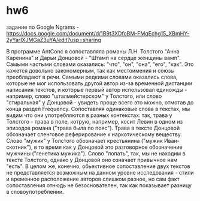 # hw6
задание по Google Ngrams - https://docs.google.com/document/d/1B9t3XDfoBM-FMqEchg15_XBmHY-2yYarIXJMGaZ3uYA/edit?usp=sharing

В программе AntConc я сопоставляла романы Л.Н. Толстого "Анна Каренина" и Дарьи Донцовой - "Штамп на сердце женщины вамп". Самыми частыми словами оказались: "что", "он", "она", "его", "как". Это кажется довольно закономерным, так как местоимения и союзы преобладают в речи. Самыми редкими словами оказались слова, которые не мог использовать другой автор из-за временной дистанции написания текстов, и которые первый автор использовал единожды - например, слово "шталмейстерском" у Толстого, или слово "стиральная" у Донцовой - увидеть проще всего это можно, отмотав до конца раздел Frequency. Сопоставляя одинаковые слова в текстах, мы видим что они употребляются в разных контекстах: так, трава у Толстого - трава в поле, котрую, например, косит Левин в одном из эпизодов романа ("трава была по пояс"). Трава в тексте Донцовой обозначает сленговое реферирование к наркотическому веществу. Слово "мужик" у Толстого обозначает крестьянина ("мужик Иван-скотник"), в то время как у Донцовой это разговорное обозначение мужчины ("генетика мужика"). Слово "лопать", так,  мы не находим в тексте Толстого, однако у Донцовой оно означает привычное нам "есть". В целом же, конечно, обьективное сопоставление двух текстов не представляется возможным на данном уровне исследования - стили и временное расположение авторов слишком разное, но сам факт сопоставления отнюдь не безоснователен, так как показывает разницу в словоупотреблении. 
